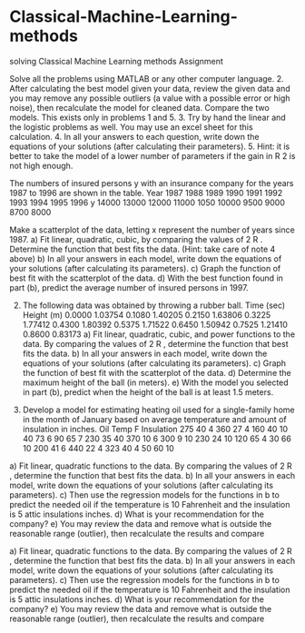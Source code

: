 # Classical-Machine-Learning-methods
solving Classical Machine Learning methods Assignment 

Solve all the problems using MATLAB or any other computer 
language.
2. After calculating the best model given your data, review the given 
data and you may remove any possible outliers (a value with a 
possible error or high noise), then recalculate the model for cleaned 
data. Compare the two models. This exists only in problems 1 and 5.
3. Try by hand the linear and the logistic problems as well. You may use 
an excel sheet for this calculation.
4. In all your answers to each question, write down the equations of your 
solutions (after calculating their parameters). 
5. Hint: it is better to take the model of a lower number of parameters if 
the gain in R 2 is not high enough.


The numbers of insured persons y with an insurance company for the years 1987 to 
1996 are shown in the table. 
Year 1987 1988 1989 1990 1991 1992 1993 1994 1995 1996
y 14000 13000 12000 11000 1050 10000 9500 9000 8700 8000

Make a scatterplot of the data, letting x represent the number of years since 1987.
a) Fit linear, quadratic, cubic, by comparing the values of 
2 R . Determine the 
function that best fits the data. (Hint: take care of note 4 above)
b) In all your answers in each model, write down the equations of your solutions
(after calculating its parameters).
c) Graph the function of best fit with the scatterplot of the data.
d) With the best function found in part (b), predict the average number of insured 
persons in 1997.


2. The following data was obtained by throwing a rubber ball. 
Time (sec) Height (m)
0.0000 1.03754
0.1080 1.40205
0.2150 1.63806
0.3225 1.77412
0.4300 1.80392
0.5375 1.71522
0.6450 1.50942
0.7525 1.21410
0.8600 0.83173
a) Fit linear, quadratic, cubic, and power functions to the data. By comparing the 
values of
2 R
, determine the function that best fits the data.
b) In all your answers in each model, write down the equations of your solutions
(after calculating its parameters).
c) Graph the function of best fit with the scatterplot of the data.
d) Determine the maximum height of the ball (in meters).
e) With the model you selected in part (b), predict when the height of the ball is at 
least 1.5 meters.




3. Develop a model for estimating heating oil used for a single-family home in the 
month of January based on average temperature and amount of insulation in inches.
Oil Temp F Insulation
275 40 4
360 27 4
160 40 10
40 73 6
90 65 7
230 35 40
370 10 6
300 9 10
230 24 10
120 65 4
30 66 10
200 41 6
440 22 4
323 40 4
50 60 10



a) Fit linear, quadratic functions to the data. By comparing the values of
2 R , 
determine the function that best fits the data. 
b) In all your answers in each model, write down the equations of your solutions (after 
calculating its parameters).
c) Then use the regression models for the functions in b to predict the needed oil if the 
temperature is 10 Fahrenheit and the insulation is 5 attic insulations inches.
d) What is your recommendation for the company?
e) You may review the data and remove what is outside the reasonable range (outlier), 
then recalculate the results and compare



a) Fit linear, quadratic functions to the data. By comparing the values of
2 R , 
determine the function that best fits the data. 
b) In all your answers in each model, write down the equations of your solutions (after 
calculating its parameters).
c) Then use the regression models for the functions in b to predict the needed oil if the 
temperature is 10 Fahrenheit and the insulation is 5 attic insulations inches.
d) What is your recommendation for the company?
e) You may review the data and remove what is outside the reasonable range (outlier), 
then recalculate the results and compare








